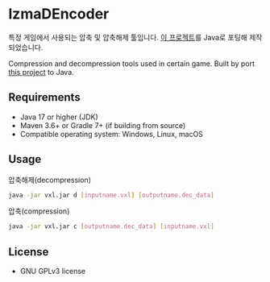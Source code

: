 # lzmaDEncoder

특정 게임에서 사용되는 압축 및 압축해제 툴입니다.
[이 프로젝트](https://github.com/L-Leite/csovxl)를 Java로 포팅해 제작되었습니다.

Compression and decompression tools used in certain game.
Built by port [this project](https://github.com/L-Leite/csovxl) to Java.

## Requirements

-   Java 17 or higher (JDK)
-   Maven 3.6+ or Gradle 7+ (if building from source)
-   Compatible operating system: Windows, Linux, macOS

## Usage

압축해제(decompression)

```bash
java -jar vxl.jar d [inputname.vxl] [outputname.dec_data]
```

압축(compression)

```bash
java -jar vxl.jar c [outputname.dec_data] [inputname.vxl]
```

## License

-   GNU GPLv3 license
